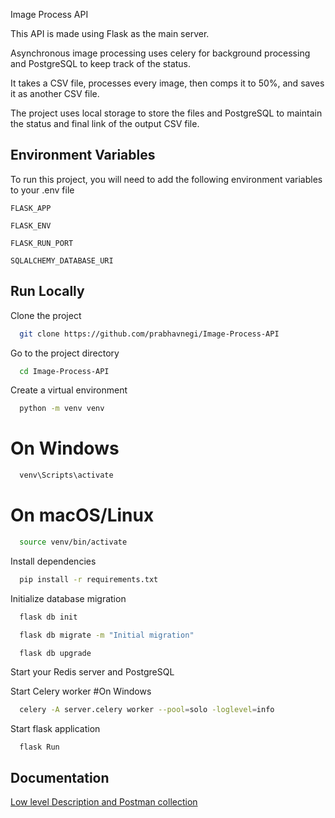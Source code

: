 Image Process API

                            
This API is made using Flask as the main server.


Asynchronous image processing uses celery for background processing and PostgreSQL to keep track of the status.

It takes a CSV file, processes every image, then comps it to 50%, and saves it as another CSV file.

The project uses local storage to store the files and PostgreSQL to maintain the status and final link of the output CSV file.


## Environment Variables

To run this project, you will need to add the following environment variables to your .env file

`FLASK_APP `

`FLASK_ENV`

`FLASK_RUN_PORT`

`SQLALCHEMY_DATABASE_URI`




## Run Locally

Clone the project

```bash
  git clone https://github.com/prabhavnegi/Image-Process-API
```

Go to the project directory

```bash
  cd Image-Process-API
```

Create a virtual environment
```bash
  python -m venv venv
```
  # On Windows
```bash
  venv\Scripts\activate
```
  # On macOS/Linux
```bash
  source venv/bin/activate
```

Install dependencies

```bash
  pip install -r requirements.txt
```

Initialize database migration
```bash
  flask db init
```
```bash
  flask db migrate -m "Initial migration"
```
```bash
  flask db upgrade
```

Start your Redis server and PostgreSQL

Start Celery worker
  #On Windows
```bash
  celery -A server.celery worker --pool=solo -loglevel=info
```

Start flask application
``` 
  flask Run
```
## Documentation

[Low level Description and Postman collection](https://docs.google.com/document/d/1HxIX4x20ux83OvdoUCrqhxCfidefrRHtxlxsNsYOxaI/edit?usp=sharing)
